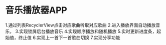 # 音乐播放器APP
1.通过列表RecyclerView点击对应歌曲听取对应歌曲 2.进入播放界面自动播放音乐， 3.实现锁屏后台播放音乐 4.实现顺序播放和随机播放 5.实时更新进度条，起始值，终止值 6.实现上一首下一首歌曲切换 7.实现分享功能
